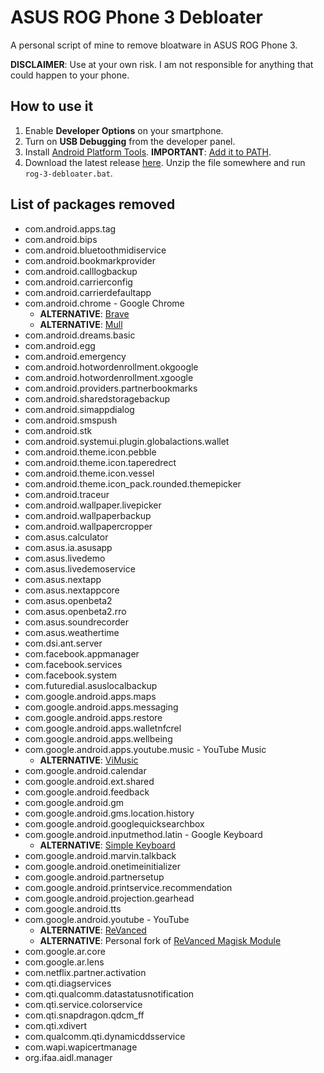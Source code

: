 # ASUS ROG Phone 3 Debloater

A personal script of mine to remove bloatware in ASUS ROG Phone 3.

**DISCLAIMER**: Use at your own risk. I am not responsible for anything that could happen to your phone.

## How to use it

1. Enable **Developer Options** on your smartphone.
2. Turn on **USB Debugging** from the developer panel.
3. Install [Android Platform Tools](https://dl.google.com/android/repository/platform-tools-latest-windows.zip). **IMPORTANT**: [Add it to PATH](https://www.architectryan.com/2018/03/17/add-to-the-path-on-windows-10/).
5. Download the latest release [here](https://github.com/Houdeeny/rog-3-debloater/archive/refs/heads/main.zip). Unzip the file somewhere and run `rog-3-debloater.bat`.

## List of packages removed

* com.android.apps.tag
* com.android.bips
* com.android.bluetoothmidiservice
* com.android.bookmarkprovider
* com.android.calllogbackup
* com.android.carrierconfig
* com.android.carrierdefaultapp
* com.android.chrome - Google Chrome
  * **ALTERNATIVE**: [Brave](https://brave.com/)
  * **ALTERNATIVE**: [Mull](https://f-droid.org/en/packages/us.spotco.fennec_dos/)
* com.android.dreams.basic
* com.android.egg
* com.android.emergency
* com.android.hotwordenrollment.okgoogle
* com.android.hotwordenrollment.xgoogle
* com.android.providers.partnerbookmarks
* com.android.sharedstoragebackup
* com.android.simappdialog
* com.android.smspush
* com.android.stk
* com.android.systemui.plugin.globalactions.wallet
* com.android.theme.icon.pebble
* com.android.theme.icon.taperedrect
* com.android.theme.icon.vessel
* com.android.theme.icon_pack.rounded.themepicker
* com.android.traceur
* com.android.wallpaper.livepicker
* com.android.wallpaperbackup
* com.android.wallpapercropper
* com.asus.calculator
* com.asus.ia.asusapp
* com.asus.livedemo
* com.asus.livedemoservice
* com.asus.nextapp
* com.asus.nextappcore
* com.asus.openbeta2
* com.asus.openbeta2.rro
* com.asus.soundrecorder
* com.asus.weathertime
* com.dsi.ant.server
* com.facebook.appmanager
* com.facebook.services
* com.facebook.system
* com.futuredial.asuslocalbackup
* com.google.android.apps.maps
* com.google.android.apps.messaging
* com.google.android.apps.restore
* com.google.android.apps.walletnfcrel
* com.google.android.apps.wellbeing
* com.google.android.apps.youtube.music - YouTube Music
  * **ALTERNATIVE**: [ViMusic](https://github.com/vfsfitvnm/ViMusic)
* com.google.android.calendar
* com.google.android.ext.shared
* com.google.android.feedback
* com.google.android.gm
* com.google.android.gms.location.history
* com.google.android.googlequicksearchbox
* com.google.android.inputmethod.latin - Google Keyboard
  * **ALTERNATIVE**: [Simple Keyboard](https://github.com/rkkr/simple-keyboard)
* com.google.android.marvin.talkback
* com.google.android.onetimeinitializer
* com.google.android.partnersetup
* com.google.android.printservice.recommendation
* com.google.android.projection.gearhead
* com.google.android.tts
* com.google.android.youtube - YouTube
  * **ALTERNATIVE**: [ReVanced](https://revanced.app/)
  * **ALTERNATIVE**: Personal fork of [ReVanced Magisk Module](https://github.com/Houdeeny/revanced-magisk-module)
* com.google.ar.core
* com.google.ar.lens
* com.netflix.partner.activation
* com.qti.diagservices
* com.qti.qualcomm.datastatusnotification
* com.qti.service.colorservice
* com.qti.snapdragon.qdcm_ff
* com.qti.xdivert
* com.qualcomm.qti.dynamicddsservice
* com.wapi.wapicertmanage
* org.ifaa.aidl.manager
